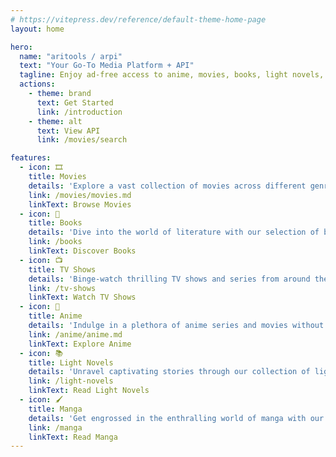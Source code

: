```yaml
---
# https://vitepress.dev/reference/default-theme-home-page
layout: home

hero:
  name: "aritools / arpi"
  text: "Your Go-To Media Platform + API"
  tagline: Enjoy ad-free access to anime, movies, books, light novels, manga, and TV shows!
  actions:
    - theme: brand
      text: Get Started
      link: /introduction
    - theme: alt
      text: View API
      link: /movies/search

features:
  - icon: 🎞️
    title: Movies
    details: 'Explore a vast collection of movies across different genres and languages.'
    link: /movies/movies.md
    linkText: Browse Movies
  - icon: 📘
    title: Books
    details: 'Dive into the world of literature with our selection of books from various authors.'
    link: /books
    linkText: Discover Books
  - icon: 📺
    title: TV Shows
    details: 'Binge-watch thrilling TV shows and series from around the globe.'
    link: /tv-shows
    linkText: Watch TV Shows
  - icon: 🍥
    title: Anime
    details: 'Indulge in a plethora of anime series and movies without any interruptions.'
    link: /anime/anime.md
    linkText: Explore Anime
  - icon: 📚
    title: Light Novels
    details: 'Unravel captivating stories through our collection of light novels.'
    link: /light-novels
    linkText: Read Light Novels
  - icon: 🖌️
    title: Manga
    details: 'Get engrossed in the enthralling world of manga with our extensive library.'
    link: /manga
    linkText: Read Manga
---
```


